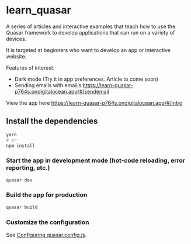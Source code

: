# learn_quasar

A series of articles and interactive examples that teach how to use the Quasar framework to develop applications that can run on a variety of devices.

It is targeted at beginners who want to develop an app or interactive website.

Features of interest.
* Dark mode (Try it in app preferences. Article to come soon)
* Sending emails with emailjs
https://learn-quasar-p764s.ondigitalocean.app/#/sendemail

View the app here
https://learn-quasar-p764s.ondigitalocean.app/#/intro


## Install the dependencies
```bash
yarn
# or
npm install
```

### Start the app in development mode (hot-code reloading, error reporting, etc.)
```bash
quasar dev
```

### Build the app for production
```bash
quasar build
```

### Customize the configuration
See [Configuring quasar.config.js](https://v2.quasar.dev/quasar-cli-vite/quasar-config-js).

